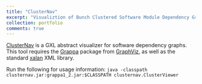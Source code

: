 ```yaml
---
title: "ClusterNav"
excerpt: "Visualiztion of Bunch Clustered Software Module Dependency Graphs"
collection: portfolio
comments: true
---
```


[ClusterNav](/files/clusternav.jar) is a GXL abstract visualizer for software dependency graphs. This tool requires the [Grappa](http://www.research.att.com/~john/Grappa/) package from [GraphViz](http://www.graphviz.org/), as well as the standard [xalan](https://xml.apache.org/xalan-j/) XML library.

Run the following for usage information:
`java -classpath clusternav.jar:grappa1_2.jar:$CLASSPATH clusternav.ClusterViewer` 